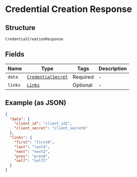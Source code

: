 
# Credential Creation Response

## Structure

`CredentialCreationResponse`

## Fields

| Name | Type | Tags | Description |
|  --- | --- | --- | --- |
| `data` | [`CredentialSecret`](../../doc/models/credential-secret.md) | Required | - |
| `links` | [`Links`](../../doc/models/links.md) | Optional | - |

## Example (as JSON)

```json
{
  "data": {
    "client_id": "client_id2",
    "client_secret": "client_secret8"
  },
  "links": {
    "first": "first0",
    "last": "last4",
    "next": "next2",
    "prev": "prev8",
    "self": "self2"
  }
}
```

